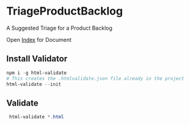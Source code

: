 # TriageProductBacklog

A Suggested Triage for a Product Backlog

Open [Index](index.html) for Document

## Install Validator

```powershell
npm i -g html-validate
# This creates the .htmlvalidate.json file already in the project
html-validate --init
```

## Validate

```powershell
 html-validate *.html
```
